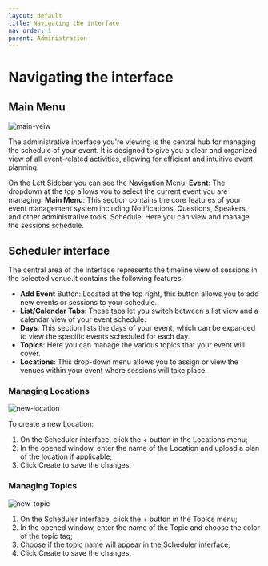 ```yaml
---
layout: default
title: Navigating the interface
nav_order: 1
parent: Administration
---
```


# Navigating the interface

## Main Menu

![main-veiw](https://github.com/egoranuchin/merk.team-test/blob/main/assets/images/main-view.png)

The administrative interface you're viewing is the central hub for managing the schedule of your event. It is designed to give you a clear and organized view of all event-related activities, allowing for efficient and intuitive event planning.

On the Left Sidebar you can see the Navigation Menu:
**Event**: The dropdown at the top allows you to select the current event you are managing.
**Main Menu**: This section contains the core features of your event management system including Notifications, Questions, Speakers, and other administrative tools.
Schedule: Here you can view and manage the sessions schedule.

## Scheduler interface

The central area of the interface represents the timeline view of sessions in the selected venue.It contains the following features:

* **Add Event** Button: Located at the top right, this button allows you to add new events or sessions to your schedule.
* **List/Calendar Tabs**: These tabs let you switch between a list view and a calendar view of your event schedule.
* **Days**: This section lists the days of your event, which can be expanded to view the specific events scheduled for each day.
* **Topics**: Here you can manage the various topics that your event will cover.
* **Locations**: This drop-down menu allows you to assign or view the venues within your event where sessions will take place.

### Managing Locations

![new-location](https://github.com/egoranuchin/merk.team-test/blob/main/assets/images/new-venue.png)

To create a new Location:

1. On the Scheduler interface, click the + button in the Locations menu;
2. In the opened window, enter the name of the Location and upload a plan of the location if applicable;
3. Click Create to save the changes.

### Managing Topics

![new-topic](https://github.com/egoranuchin/merk.team-test/blob/main/assets/images/new-topic.png)

1. On the Scheduler interface, click the + button in the Topics menu;
2. In the opened window, enter the name of the Topic and choose the color of the topic tag;
3. Choose if the topic name will appear in the Scheduler interface;
4. Click Create to save the changes.
